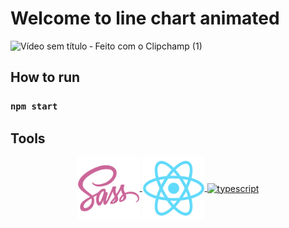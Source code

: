 # Welcome to line chart animated

  ![Vídeo sem título ‐ Feito com o Clipchamp (1)](https://user-images.githubusercontent.com/41484946/205466724-cd58e35e-bdd8-4fd9-bdd6-a2c479aec757.gif)

## How to run
  ### `npm start`

## Tools
 <p align="center">
  <a align="center" href="https://github.com/M4RC0N3">
    <img align="center" style="max-width:100%;" src= "https://raw.githubusercontent.com/devicons/devicon/master/icons/sass/sass-original.svg" width="100" height="100" alt ="SASS"></img>
    <img align="center" style="max-width:100%;" src= "https://raw.githubusercontent.com/devicons/devicon/master/icons/react/react-original.svg" width="100" height="100" alt ="React"></img>
<img align="center" style="max-width:100%;" src="https://cdn.jsdelivr.net/gh/devicons/devicon/icons/typescript/typescript-original.svg"  width="100" height="100" alt="typescript" />
  </a>
</p>
